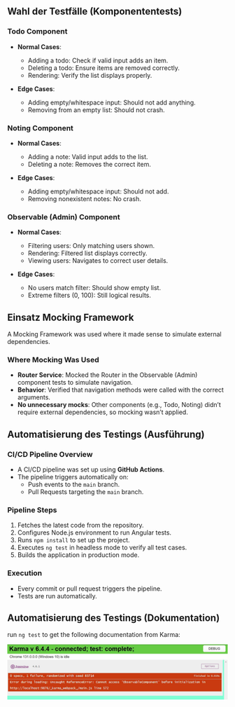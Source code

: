 ## Wahl der Testfälle (Komponententests)

### Todo Component
- **Normal Cases**:
  - Adding a todo: Check if valid input adds an item.
  - Deleting a todo: Ensure items are removed correctly.
  - Rendering: Verify the list displays properly.

- **Edge Cases**:
  - Adding empty/whitespace input: Should not add anything.
  - Removing from an empty list: Should not crash.

### Noting Component
- **Normal Cases**:
  - Adding a note: Valid input adds to the list.
  - Deleting a note: Removes the correct item.

- **Edge Cases**:
  - Adding empty/whitespace input: Should not add.
  - Removing nonexistent notes: No crash.

### Observable (Admin) Component
- **Normal Cases**:
  - Filtering users: Only matching users shown.
  - Rendering: Filtered list displays correctly.
  - Viewing users: Navigates to correct user details.

- **Edge Cases**:
  - No users match filter: Should show empty list.
  - Extreme filters (0, 100): Still logical results.


## Einsatz Mocking Framework

A Mocking Framework was used where it made sense to simulate external dependencies.

### Where Mocking Was Used
- **Router Service**: Mocked the Router in the Observable (Admin) component tests to simulate navigation.
- **Behavior**: Verified that navigation methods were called with the correct arguments.
- **No unnecessary mocks**: Other components (e.g., Todo, Noting) didn’t require external dependencies, so mocking wasn’t applied.

## Automatisierung des Testings (Ausführung)

### CI/CD Pipeline Overview
- A CI/CD pipeline was set up using **GitHub Actions**.
- The pipeline triggers automatically on:
  - Push events to the `main` branch.
  - Pull Requests targeting the `main` branch.

### Pipeline Steps
1. Fetches the latest code from the repository.
2. Configures Node.js environment to run Angular tests.
3. Runs `npm install` to set up the project.
4. Executes `ng test` in headless mode to verify all test cases.
5. Builds the application in production mode.

### Execution
- Every commit or pull request triggers the pipeline.
- Tests are run automatically.

## Automatisierung des Testings (Dokumentation)

run `ng test` to get the following documentation from Karma:

![karma documentation](karmadocumentation.jpg "Karma documentation")